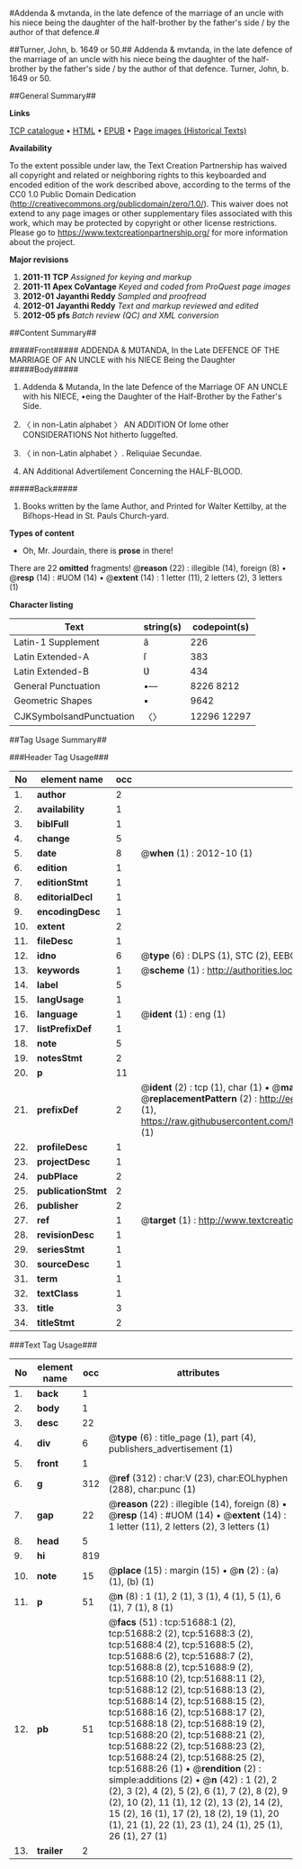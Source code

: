 #Addenda & mvtanda, in the late defence of the marriage of an uncle with his niece being the daughter of the half-brother by the father's side / by the author of that defence.#

##Turner, John, b. 1649 or 50.##
Addenda & mvtanda, in the late defence of the marriage of an uncle with his niece being the daughter of the half-brother by the father's side / by the author of that defence.
Turner, John, b. 1649 or 50.

##General Summary##

**Links**

[TCP catalogue](http://www.ota.ox.ac.uk/tcp/)  • 
[HTML](http://tei.it.ox.ac.uk/tcp/Texts-HTML/free/A63/A63896.html)  • 
[EPUB](http://tei.it.ox.ac.uk/tcp/Texts-EPUB/free/A63/A63896.epub) • 
[Page images (Historical Texts)](https://historicaltexts.jisc.ac.uk/eebo-11965076e)

**Availability**

To the extent possible under law, the Text Creation Partnership has waived all copyright and related or neighboring rights to this keyboarded and encoded edition of the work described above, according to the terms of the CC0 1.0 Public Domain Dedication (http://creativecommons.org/publicdomain/zero/1.0/). This waiver does not extend to any page images or other supplementary files associated with this work, which may be protected by copyright or other license restrictions. Please go to https://www.textcreationpartnership.org/ for more information about the project.

**Major revisions**

1. __2011-11__ __TCP__ *Assigned for keying and markup*
1. __2011-11__ __Apex CoVantage__ *Keyed and coded from ProQuest page images*
1. __2012-01__ __Jayanthi Reddy__ *Sampled and proofread*
1. __2012-01__ __Jayanthi Reddy__ *Text and markup reviewed and edited*
1. __2012-05__ __pfs__ *Batch review (QC) and XML conversion*

##Content Summary##

#####Front#####
ADDENDA & MƲTANDA, In the Late DEFENCE OF THE MARRIAGE OF AN UNCLE with his NIECE Being the Daughter
#####Body#####

1. Addenda & Mutanda, In the late Defence of the Marriage OF AN UNCLE with his NIECE, •eing the Daughter of the Half-Brother by the Father's Side.

1. 〈 in non-Latin alphabet 〉 AN ADDITION Of ſome other CONSIDERATIONS Not hitherto ſuggeſted.

1. 〈 in non-Latin alphabet 〉. Reliquiae Secundae.

1. AN Additional Advertiſement Concerning the HALF-BLOOD.

#####Back#####

1. Books written by the ſame Author, and Printed for Walter Kettilby, at the Biſhops-Head in St. Pauls Church-yard.

**Types of content**

  * Oh, Mr. Jourdain, there is **prose** in there!

There are 22 **omitted** fragments! 
 @__reason__ (22) : illegible (14), foreign (8)  •  @__resp__ (14) : #UOM (14)  •  @__extent__ (14) : 1 letter (11), 2 letters (2), 3 letters (1)

**Character listing**


|Text|string(s)|codepoint(s)|
|---|---|---|
|Latin-1 Supplement|â|226|
|Latin Extended-A|ſ|383|
|Latin Extended-B|Ʋ|434|
|General Punctuation|•—|8226 8212|
|Geometric Shapes|▪|9642|
|CJKSymbolsandPunctuation|〈〉|12296 12297|

##Tag Usage Summary##

###Header Tag Usage###

|No|element name|occ|attributes|
|---|---|---|---|
|1.|__author__|2||
|2.|__availability__|1||
|3.|__biblFull__|1||
|4.|__change__|5||
|5.|__date__|8| @__when__ (1) : 2012-10 (1)|
|6.|__edition__|1||
|7.|__editionStmt__|1||
|8.|__editorialDecl__|1||
|9.|__encodingDesc__|1||
|10.|__extent__|2||
|11.|__fileDesc__|1||
|12.|__idno__|6| @__type__ (6) : DLPS (1), STC (2), EEBO-CITATION (1), OCLC (1), VID (1)|
|13.|__keywords__|1| @__scheme__ (1) : http://authorities.loc.gov/ (1)|
|14.|__label__|5||
|15.|__langUsage__|1||
|16.|__language__|1| @__ident__ (1) : eng (1)|
|17.|__listPrefixDef__|1||
|18.|__note__|5||
|19.|__notesStmt__|2||
|20.|__p__|11||
|21.|__prefixDef__|2| @__ident__ (2) : tcp (1), char (1)  •  @__matchPattern__ (2) : ([0-9\-]+):([0-9IVX]+) (1), (.+) (1)  •  @__replacementPattern__ (2) : http://eebo.chadwyck.com/downloadtiff?vid=$1&page=$2 (1), https://raw.githubusercontent.com/textcreationpartnership/Texts/master/tcpchars.xml#$1 (1)|
|22.|__profileDesc__|1||
|23.|__projectDesc__|1||
|24.|__pubPlace__|2||
|25.|__publicationStmt__|2||
|26.|__publisher__|2||
|27.|__ref__|1| @__target__ (1) : http://www.textcreationpartnership.org/docs/. (1)|
|28.|__revisionDesc__|1||
|29.|__seriesStmt__|1||
|30.|__sourceDesc__|1||
|31.|__term__|1||
|32.|__textClass__|1||
|33.|__title__|3||
|34.|__titleStmt__|2||


###Text Tag Usage###

|No|element name|occ|attributes|
|---|---|---|---|
|1.|__back__|1||
|2.|__body__|1||
|3.|__desc__|22||
|4.|__div__|6| @__type__ (6) : title_page (1), part (4), publishers_advertisement (1)|
|5.|__front__|1||
|6.|__g__|312| @__ref__ (312) : char:V (23), char:EOLhyphen (288), char:punc (1)|
|7.|__gap__|22| @__reason__ (22) : illegible (14), foreign (8)  •  @__resp__ (14) : #UOM (14)  •  @__extent__ (14) : 1 letter (11), 2 letters (2), 3 letters (1)|
|8.|__head__|5||
|9.|__hi__|819||
|10.|__note__|15| @__place__ (15) : margin (15)  •  @__n__ (2) : (a) (1), (b) (1)|
|11.|__p__|51| @__n__ (8) : 1 (1), 2 (1), 3 (1), 4 (1), 5 (1), 6 (1), 7 (1), 8 (1)|
|12.|__pb__|51| @__facs__ (51) : tcp:51688:1 (2), tcp:51688:2 (2), tcp:51688:3 (2), tcp:51688:4 (2), tcp:51688:5 (2), tcp:51688:6 (2), tcp:51688:7 (2), tcp:51688:8 (2), tcp:51688:9 (2), tcp:51688:10 (2), tcp:51688:11 (2), tcp:51688:12 (2), tcp:51688:13 (2), tcp:51688:14 (2), tcp:51688:15 (2), tcp:51688:16 (2), tcp:51688:17 (2), tcp:51688:18 (2), tcp:51688:19 (2), tcp:51688:20 (2), tcp:51688:21 (2), tcp:51688:22 (2), tcp:51688:23 (2), tcp:51688:24 (2), tcp:51688:25 (2), tcp:51688:26 (1)  •  @__rendition__ (2) : simple:additions (2)  •  @__n__ (42) : 1 (2), 2 (2), 3 (2), 4 (2), 5 (2), 6 (1), 7 (2), 8 (2), 9 (2), 10 (2), 11 (1), 12 (2), 13 (2), 14 (2), 15 (2), 16 (1), 17 (2), 18 (2), 19 (1), 20 (1), 21 (1), 22 (1), 23 (1), 24 (1), 25 (1), 26 (1), 27 (1)|
|13.|__trailer__|2||
